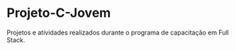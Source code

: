 # Projeto-C-Jovem

<p>Projetos e atividades realizados durante o programa de capacitação em Full Stack.</p>
